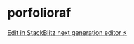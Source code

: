 # porfolioraf

[Edit in StackBlitz next generation editor ⚡️](https://stackblitz.com/~/github.com/raffff14/porfolioraf)